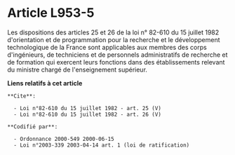 # Article L953-5

Les dispositions des articles 25 et 26 de la loi n° 82-610 du 15 juillet 1982 d'orientation et de programmation pour la
recherche et le développement technologique de la France sont applicables aux membres des corps d'ingénieurs, de techniciens
et de personnels administratifs de recherche et de formation qui exercent leurs fonctions dans des établissements relevant du
ministre chargé de l'enseignement supérieur.

**Liens relatifs à cet article**

	**Cite**:

	  - Loi n°82-610 du 15 juillet 1982 - art. 25 (V)
	  - Loi n°82-610 du 15 juillet 1982 - art. 26 (V)

	**Codifié par**:

	  - Ordonnance 2000-549 2000-06-15
	  - Loi n°2003-339 2003-04-14 art. 1 (loi de ratification)
